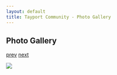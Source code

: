 ```yaml
---
layout: default
title: Tayport Community - Photo Gallery
---
```

## Photo Gallery

[prev](http://tayport.org.uk/photo/13) [next](http://tayport.org.uk/photo/15)

![ ](http://tayport.org.uk/media/014.jpg " ")

